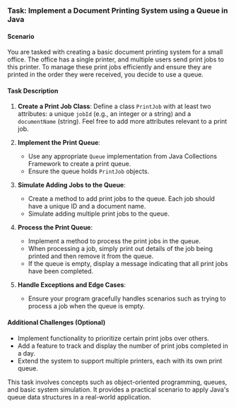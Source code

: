 ### Task: Implement a Document Printing System using a Queue in Java

#### Scenario
You are tasked with creating a basic document printing system for a small office. The office has a single printer, and multiple users send print jobs to this printer. To manage these print jobs efficiently and ensure they are printed in the order they were received, you decide to use a queue.

#### Task Description
1. **Create a Print Job Class**: Define a class `PrintJob` with at least two attributes: a unique `jobId` (e.g., an integer or a string) and a `documentName` (string). Feel free to add more attributes relevant to a print job.

2. **Implement the Print Queue**:
   - Use any appropriate `Queue` implementation from Java Collections Framework to create a print queue.
   - Ensure the queue holds `PrintJob` objects.

3. **Simulate Adding Jobs to the Queue**:
   - Create a method to add print jobs to the queue. Each job should have a unique ID and a document name.
   - Simulate adding multiple print jobs to the queue.

4. **Process the Print Queue**:
   - Implement a method to process the print jobs in the queue.
   - When processing a job, simply print out details of the job being printed and then remove it from the queue.
   - If the queue is empty, display a message indicating that all print jobs have been completed.

5. **Handle Exceptions and Edge Cases**:
   - Ensure your program gracefully handles scenarios such as trying to process a job when the queue is empty.

#### Additional Challenges (Optional)
- Implement functionality to prioritize certain print jobs over others.
- Add a feature to track and display the number of print jobs completed in a day.
- Extend the system to support multiple printers, each with its own print queue.

This task involves concepts such as object-oriented programming, queues, and basic system simulation. It provides a practical scenario to apply Java's queue data structures in a real-world application.
